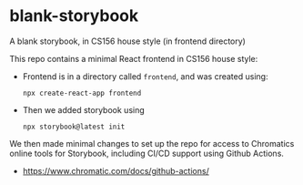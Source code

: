 # blank-storybook
A blank storybook, in CS156 house style (in frontend directory)

This repo contains a minimal React frontend in CS156 house style:
* Frontend is in a directory called `frontend`, and was created using:
  
  ```
  npx create-react-app frontend
  ```
* Then we added storybook using 
  ```
  npx storybook@latest init
  ```

We then made minimal changes to set up the repo for access to Chromatics online tools for Storybook, 
including CI/CD support using Github Actions.

* <https://www.chromatic.com/docs/github-actions/>
